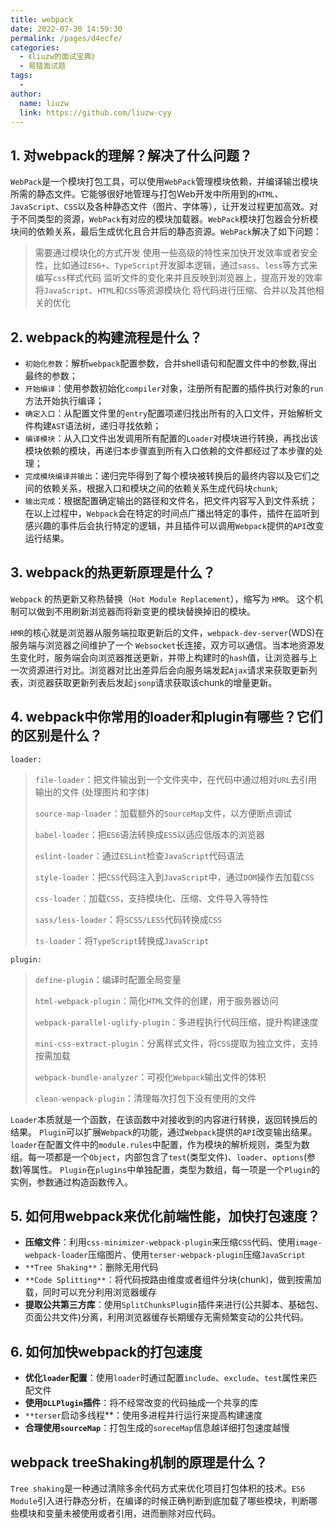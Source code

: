 ```yaml
---
title: webpack
date: 2022-07-30 14:59:30
permalink: /pages/d4ecfe/
categories:
  - 《liuzw的面试宝典》
  - 易错面试题
tags:
  -
author:
  name: liuzw
  link: https://github.com/liuzw-cyy
---
```

## 1. 对webpack的理解？解决了什么问题？

`WebPack`是一个模块打包工具，可以使用`WebPack`管理模块依赖，并编译输岀模块所需的静态文件。它能够很好地管理与打包Web开发中所用到的`HTML`、`JavaScript`、`CSS`以及各种静态文件（图片、字体等），让开发过程更加高效。对于不同类型的资源，`WebPack`有对应的模块加载器。`WebPack`模块打包器会分析模块间的依赖关系，最后生成优化且合并后的静态资源。`WebPack`解决了如下问题：

> 需要通过模块化的方式开发 使用一些高级的特性来加快开发效率或者安全性，比如通过`ES6+`、`TypeScript`开发脚本逻辑，通过`sass`、`less`等方式来编写`css`样式代码 监听文件的变化来并且反映到浏览器上，提高开发的效率 将`JavaScript`、`HTML`和`CSS`等资源模块化 将代码进行压缩、合并以及其他相关的优化
>

## 2. webpack的构建流程是什么？

- `初始化参数`：解析`webpack`配置参数，合并shell语句和配置文件中的参数,得出最终的参数；
- `开始编译`：使用参数初始化`compiler`对象，注册所有配置的插件执行对象的`run`方法开始执行编译；
- `确定入口`：从配置文件里的`entry`配置项递归找出所有的入口文件，开始解析文件构建`AST`语法树，递归寻找依赖；
- `编译模块`：从入口文件出发调用所有配置的`Loader`对模块进行转换，再找出该模块依赖的模块，再递归本步骤直到所有入口依赖的文件都经过了本步骤的处理；
- `完成模块编译并输出`：递归完毕得到了每个模块被转换后的最终内容以及它们之间的依赖关系，根据入口和模块之间的依赖关系生成代码块`chunk`;
- `输出完成`：根据配置确定输出的路径和文件名，把文件内容写入到文件系统；
在以上过程中，`Webpack`会在特定的时间点广播出特定的事件，插件在监听到感兴趣的事件后会执行特定的逻辑，并且插件可以调用`Webpack`提供的`API`改变运行结果。

## 3. webpack的热更新原理是什么？

`Webpack` 的热更新又称热替换（`Hot Module Replacement`），缩写为 `HMR`。 这个机制可以做到不用刷新浏览器而将新变更的模块替换掉旧的模块。

`HMR`的核心就是浏览器从服务端拉取更新后的文件，`webpack-dev-server`(WDS)在服务端与浏览器之间维护了一个 `Websocket`长连接，双方可以通信。当本地资源发生变化时，服务端会向浏览器推送更新，并带上构建时的`hash`值，让浏览器与上一次资源进行对比。浏览器对比出差异后会向服务端发起`Ajax`请求来获取更新列表，浏览器获取更新列表后发起`jsonp`请求获取该chunk的增量更新。

## 4. webpack中你常用的loader和plugin有哪些？它们的区别是什么？

`loader:`

> `file-loader`：把文件输出到一个文件夹中，在代码中通过相对`URL`去引用输出的文件 (处理图片和字体)
>
>
> `source-map-loader`：加载额外的`SourceMap`文件，以方便断点调试
>
> `babel-loader`：把`ES6`语法转换成`ES5`以适应低版本的浏览器
>
> `eslint-loader`：通过`ESLint`检查`JavaScript`代码语法
>
> `style-loader`：把`CSS`代码注入到`JavaScript`中，通过`DOM`操作去加载`CSS`
>
> `css-loader`：加载`CSS`，支持模块化、压缩、文件导入等特性
>
> `sass/less-loader`：将`SCSS/LESS`代码转换成`CSS`
>
> `ts-loader`：将`TypeScript`转换成`JavaScript`
>

`plugin:`

> `define-plugin`：编译时配置全局变量
>
>
> `html-webpack-plugin`：简化`HTML`文件的创建，用于服务器访问
>
> `webpack-parallel-uglify-plugin`：多进程执行代码压缩，提升构建速度
>
> `mini-css-extract-plugin`：分离样式文件，将`CSS`提取为独立文件，支持按需加载
>
> `webpack-bundle-analyzer`：可视化`Webpack`输出文件的体积
>
> `clean-wenpack-plugin`：清理每次打包下没有使用的文件
>

`Loader`本质就是一个函数，在该函数中对接收到的内容进行转换，返回转换后的结果。
`Plugin`可以扩展`Webpack`的功能，通过`Webpack`提供的`API`改变输出结果。
`loader`在配置文件中的`module.rules`中配置，作为模块的解析规则，类型为数组。每一项都是一个`Object`，内部包含了`test`(类型文件)、`loader`、`options`(参数)等属性。
`Plugin`在`plugins`中单独配置，类型为数组，每一项是一个`Plugin`的实例，参数通过构造函数传入。

## 5. 如何⽤webpack来优化前端性能，加快打包速度？

- **压缩文件**：利⽤`css-minimizer-webpack-plugin`来压缩`CSS`代码、使用`image-webpack-loader`压缩图片、使用`terser-webpack-plugin`压缩`JavaScript`
- `**Tree Shaking**`：删除无用代码
- `**Code Splitting**`：将代码按路由维度或者组件分块(chunk)，做到按需加载，同时可以充分利⽤浏览器缓存
- **提取公共第三⽅库**：使用`SplitChunksPlugin`插件来进行(公共脚本、基础包、页面公共文件)分离，利⽤浏览器缓存⻓期缓存⽆需频繁变动的公共代码。

## 6. 如何加快webpack的打包速度

- **优化`loader`配置**：使用`loader`时通过配置`include`、`exclude`、`test`属性来匹配文件
- **使用`DLLPlugin`插件**：将不经常改变的代码抽成一个共享的库
- `**terser`启动多线程**：使用多进程并行运行来提高构建速度
- **合理使用`sourceMap`**：打包生成的`soreceMap`信息越详细打包速度越慢

## webpack treeShaking机制的原理是什么？

`Tree shaking`是一种通过清除多余代码方式来优化项目打包体积的技术。`ES6 Module`引入进行静态分析，在编译的时候正确判断到底加载了哪些模块，判断哪些模块和变量未被使用或者引用，进而删除对应代码。